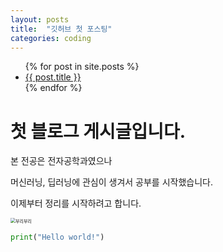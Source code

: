 ```yaml
---
layout: posts
title:  "깃허브 첫 포스팅"
categories: coding
---
```

<ul>
    {% for post in site.posts %}
<li>
    <a href="{{ post.url }}">{{ post.title }}</a>
</li>
    {% endfor %}
</ul>

# 첫 블로그 게시글입니다.
본 전공은 전자공학과였으나

머신러닝, 딥러닝에 관심이 생겨서 공부를 시작했습니다.

이제부터 정리를 시작하려고 합니다.


<img src="../../images/2022-01-03-first/부리부리.PNG" alt="부리부리" style="zoom:50%;" />


```python
print("Hello world!")
```





